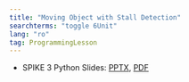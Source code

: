 ```yaml
---
title: "Moving Object with Stall Detection"
searchterms: "toggle 6Unit"
lang: "ro"
tag: ProgrammingLesson
---
```

 <ul>

 <li class="ng-binding">SPIKE 3 Python Slides:
 <a href="PyProgrammingLessons/SP3MovingObjectsStallPython (rom).pptx">PPTX</a>,
 <a href="PyProgrammingLessons/SP3MovingObjectsStallPython (rom).pdf">PDF</a>
 </li>
 </ul>
